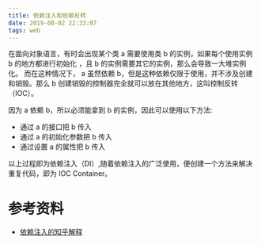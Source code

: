 ```yaml
---
title: 依赖注入和依赖反转
date: 2019-08-02 22:33:07
tags: web
---
```

在面向对象语言，有时会出现某个类 a 需要使用类 b 的实例，如果每个使用实例 b 的地方都进行初始化 ，且 b 的实例需要其它的实例，那么会导致一大堆实例化。
而在这种情况下， a 虽然依赖 b，但是这种依赖仅限于使用，并不涉及创建和销毁。那么 b 创建销毁的控制器完全就可以放在其他地方，这叫控制反转（IOC）。

因为 a 依赖 b，所以必须能拿到 b 的实例，因此可以使用以下方法:
* 通过 a 的接口把 b 传入
* 通过 a 的初始化参数把 b 传入
* 通过设置 a 的属性把 b 传入

以上过程即为依赖注入（DI）,随着依赖注入的广泛使用，便创建一个方法来解决重复代码，即为 IOC Container。

# 参考资料
* [依赖注入的知乎解释](https://www.zhihu.com/question/32108444)